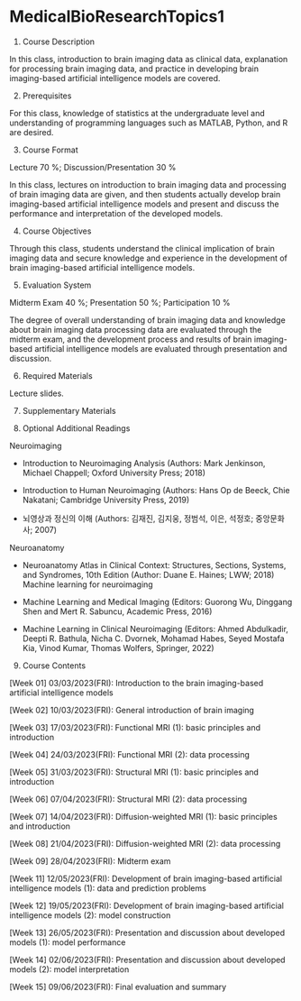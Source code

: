 # MedicalBioResearchTopics1
1. Course Description

In this class, introduction to brain imaging data as clinical data, explanation for processing brain imaging data, and practice in developing brain imaging-based artificial intelligence models are covered.


2. Prerequisites

For this class, knowledge of statistics at the undergraduate level and understanding of programming languages such as MATLAB, Python, and R are desired.


3. Course Format

Lecture	70 %; Discussion/Presentation	30 %

In this class, lectures on introduction to brain imaging data and processing of brain imaging data are given, and then students actually develop brain imaging-based artificial intelligence models and present and discuss the performance and interpretation of the developed models.


4. Course Objectives

Through this class, students understand the clinical implication of brain imaging data and secure knowledge and experience in the development of brain imaging-based artificial intelligence models.


5. Evaluation System

Midterm Exam 40 %; 
Presentation 50 %; 
Participation 10 %

The degree of overall understanding of brain imaging data and knowledge about brain imaging data processing data are evaluated through the midterm exam, and the development process and results of brain imaging-based artificial intelligence models are evaluated through presentation and discussion.


6. Required Materials

Lecture slides.


7. Supplementary Materials


8. Optional Additional Readings

Neuroimaging

- Introduction to Neuroimaging Analysis (Authors: Mark Jenkinson, Michael Chappell; Oxford University Press; 2018)

- Introduction to Human Neuroimaging (Authors: Hans Op de Beeck, Chie Nakatani; Cambridge University Press, 2019)

- 뇌영상과 정신의 이해 (Authors: 김재진, 김지웅, 정범석, 이은, 석정호; 중앙문화사; 2007)

Neuroanatomy

- Neuroanatomy Atlas in Clinical Context: Structures, Sections, Systems, and Syndromes, 10th Edition (Author:  Duane E. Haines; LWW; 2018)
Machine learning for neuroimaging

- Machine Learning and Medical Imaging (Editors: Guorong Wu, Dinggang Shen and Mert R. Sabuncu, Academic Press, 2016)

- Machine Learning in Clinical Neuroimaging (Editors: Ahmed Abdulkadir, Deepti R. Bathula, Nicha C. Dvornek, Mohamad Habes, Seyed Mostafa Kia, Vinod Kumar, Thomas Wolfers, Springer, 2022)

9. Course Contents

[Week 01] 03/03/2023(FRI): Introduction to the brain imaging-based artificial intelligence models

[Week 02] 10/03/2023(FRI): General introduction of brain imaging

[Week 03] 17/03/2023(FRI): Functional MRI (1): basic principles and introduction

[Week 04] 24/03/2023(FRI): Functional MRI (2): data processing

[Week 05] 31/03/2023(FRI): Structural MRI (1): basic principles and introduction

[Week 06] 07/04/2023(FRI): Structural MRI (2): data processing

[Week 07] 14/04/2023(FRI): Diffusion-weighted MRI (1): basic principles and introduction

[Week 08] 21/04/2023(FRI): Diffusion-weighted MRI (2): data processing

[Week 09] 28/04/2023(FRI): Midterm exam

[Week 11] 12/05/2023(FRI): Development of brain imaging-based artificial intelligence models (1): data and prediction problems

[Week 12] 19/05/2023(FRI): Development of brain imaging-based artificial intelligence models (2): model construction

[Week 13] 26/05/2023(FRI): Presentation and discussion about developed models (1): model performance

[Week 14] 02/06/2023(FRI): Presentation and discussion about developed models (2): model interpretation

[Week 15] 09/06/2023(FRI): Final evaluation and summary
